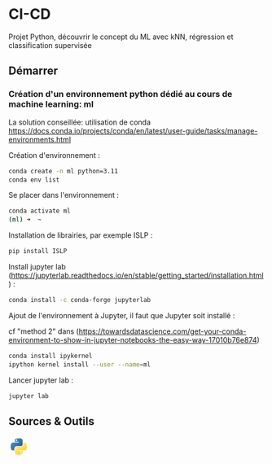 # CI-CD

Projet Python, découvrir le concept du ML avec kNN, régression et classification supervisée

## Démarrer

### Création d'un environnement python dédié au cours de machine learning: ml

La solution conseillée: utilisation de conda
https://docs.conda.io/projects/conda/en/latest/user-guide/tasks/manage-environments.html

Création d'environnement :
```bash
conda create -n ml python=3.11
conda env list
```

Se placer dans l'environnement :
```bash
conda activate ml
(ml) ➜  ~
```

Installation de librairies, par exemple ISLP :
```bash
pip install ISLP
```

Install jupyter lab (https://jupyterlab.readthedocs.io/en/stable/getting_started/installation.html) :
```bash
conda install -c conda-forge jupyterlab
```

Ajout de l'environnement à Jupyter, il faut que Jupyter soit installé :

cf "method 2" dans (https://towardsdatascience.com/get-your-conda-environment-to-show-in-jupyter-notebooks-the-easy-way-17010b76e874)
```bash
conda install ipykernel
ipython kernel install --user --name=ml
```

Lancer jupyter lab :
```bash
jupyter lab
```

## Sources & Outils

<p align="left">
  <a href="https://www.python.org" target="_blank" rel="noreferrer"> <img src="https://raw.githubusercontent.com/devicons/devicon/master/icons/python/python-original.svg" alt="python" width="40" height="40"/> </a>
</p>
